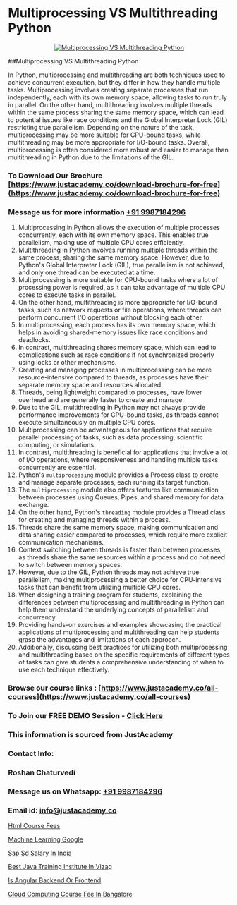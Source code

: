 # Multiprocessing VS Multithreading Python

<p align="center">
  <a href="https://justacademy.co/course-detail/python-training">
    <img src="https://justacademy.co/storage2/course_image/1709713400_course_image.webp" alt="Multiprocessing VS Multithreading Python">
  </a>
</p>
##Multiprocessing VS Multithreading Python

In Python, multiprocessing and multithreading are both techniques used to achieve concurrent execution, but they differ in how they handle multiple tasks. Multiprocessing involves creating separate processes that run independently, each with its own memory space, allowing tasks to run truly in parallel. On the other hand, multithreading involves multiple threads within the same process sharing the same memory space, which can lead to potential issues like race conditions and the Global Interpreter Lock (GIL) restricting true parallelism. Depending on the nature of the task, multiprocessing may be more suitable for CPU-bound tasks, while multithreading may be more appropriate for I/O-bound tasks. Overall, multiprocessing is often considered more robust and easier to manage than multithreading in Python due to the limitations of the GIL.
### To Download Our Brochure [https://www.justacademy.co/download-brochure-for-free](https://www.justacademy.co/download-brochure-for-free)
### Message us for more information [+91 9987184296](https://api.whatsapp.com/send?phone=919987184296)
1) Multiprocessing in Python allows the execution of multiple processes concurrently, each with its own memory space. This enables true parallelism, making use of multiple CPU cores efficiently.
2) Multithreading in Python involves running multiple threads within the same process, sharing the same memory space. However, due to Python's Global Interpreter Lock (GIL), true parallelism is not achieved, and only one thread can be executed at a time.
3) Multiprocessing is more suitable for CPU-bound tasks where a lot of processing power is required, as it can take advantage of multiple CPU cores to execute tasks in parallel.
4) On the other hand, multithreading is more appropriate for I/O-bound tasks, such as network requests or file operations, where threads can perform concurrent I/O operations without blocking each other.
5) In multiprocessing, each process has its own memory space, which helps in avoiding shared-memory issues like race conditions and deadlocks.
6) In contrast, multithreading shares memory space, which can lead to complications such as race conditions if not synchronized properly using locks or other mechanisms.
7) Creating and managing processes in multiprocessing can be more resource-intensive compared to threads, as processes have their separate memory space and resources allocated.
8) Threads, being lightweight compared to processes, have lower overhead and are generally faster to create and manage.
9) Due to the GIL, multithreading in Python may not always provide performance improvements for CPU-bound tasks, as threads cannot execute simultaneously on multiple CPU cores.
10) Multiprocessing can be advantageous for applications that require parallel processing of tasks, such as data processing, scientific computing, or simulations.
11) In contrast, multithreading is beneficial for applications that involve a lot of I/O operations, where responsiveness and handling multiple tasks concurrently are essential.
12) Python's `multiprocessing` module provides a Process class to create and manage separate processes, each running its target function.
13) The `multiprocessing` module also offers features like communication between processes using Queues, Pipes, and shared memory for data exchange.
14) On the other hand, Python's `threading` module provides a Thread class for creating and managing threads within a process.
15) Threads share the same memory space, making communication and data sharing easier compared to processes, which require more explicit communication mechanisms.
16) Context switching between threads is faster than between processes, as threads share the same resources within a process and do not need to switch between memory spaces.
17) However, due to the GIL, Python threads may not achieve true parallelism, making multiprocessing a better choice for CPU-intensive tasks that can benefit from utilizing multiple CPU cores.
18) When designing a training program for students, explaining the differences between multiprocessing and multithreading in Python can help them understand the underlying concepts of parallelism and concurrency.
19) Providing hands-on exercises and examples showcasing the practical applications of multiprocessing and multithreading can help students grasp the advantages and limitations of each approach.
20) Additionally, discussing best practices for utilizing both multiprocessing and multithreading based on the specific requirements of different types of tasks can give students a comprehensive understanding of when to use each technique effectively.

### Browse our course links : [https://www.justacademy.co/all-courses](https://www.justacademy.co/all-courses) 
### To Join our FREE DEMO Session - [Click Here](https://www.justacademy.co/register-for-course-demo)


### This information is sourced from JustAcademy
### Contact Info:
### Roshan Chaturvedi
### Message us on Whatsapp: [+91 9987184296](https://api.whatsapp.com/send?phone=919987184296)
### Email id: [info@justacademy.co](mailto:info@justacademy.co)
                
[Html Course Fees](https://www.linkedin.com/pulse/html-course-fees-justacademy-chennai-vhbwe?trackingId=Qif6lSzw0BPZkLEM3%2Bp7HA%3D%3D&lipi=urn%3Ali%3Apage%3Ad_flagship3_company_admin%3BY%2BEec76oRFK6%2FI%2F%2BB9X%2Fdw%3D%3D)

[Machine Learning Google](https://www.linkedin.com/pulse/machine-learning-google-justacademy-brisbane-9ishe?trackingId=G%2BTBuSO0leuBsSjwHI37lw%3D%3D&lipi=urn%3Ali%3Apage%3Ad_flagship3_company_admin%3Bvio13MbtTumTY%2Fh1upXELA%3D%3D)

[Sap Sd Salary In India](https://medium.com/@namusn/sap-sd-salary-in-india-fe497ab0e879)

[Best Java Training Institute In Vizag](https://medium.com/@ranemanish460/best-java-training-institute-in-vizag-ed09294a5d92)

[Is Angular Backend Or Frontend](https://justacademyin.github.io/justacademy/is-angular-backend-or-frontend)

[Cloud Computing Course Fee In Bangalore](https://justacademyin.github.io/justacademy/cloud-computing-course-fee-in-bangalore)

